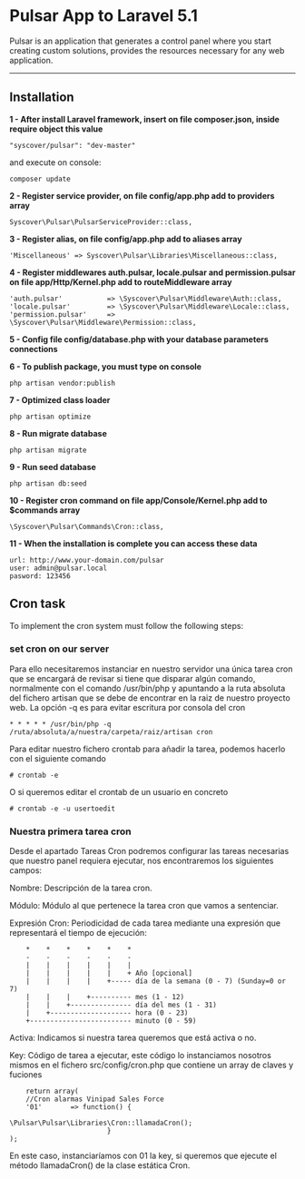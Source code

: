 # Pulsar App to Laravel 5.1

Pulsar is an application that generates a control panel where you start creating custom solutions, provides the resources necessary for any web application.

---

## Installation

**1 - After install Laravel framework, insert on file composer.json, inside require object this value**
```
"syscover/pulsar": "dev-master"

```
and execute on console:
```
composer update
```

**2 - Register service provider, on file config/app.php add to providers array**

```
Syscover\Pulsar\PulsarServiceProvider::class,

```

**3 - Register alias, on file config/app.php add to aliases array**

```
'Miscellaneous'	=> Syscover\Pulsar\Libraries\Miscellaneous::class,

```

**4 - Register middlewares auth.pulsar, locale.pulsar and permission.pulsar on file app/Http/Kernel.php add to routeMiddleware array**

```
'auth.pulsar' 			=> \Syscover\Pulsar\Middleware\Auth::class,
'locale.pulsar'         => \Syscover\Pulsar\Middleware\Locale::class,
'permission.pulsar' 	=> \Syscover\Pulsar\Middleware\Permission::class,

```

**5 - Config file config/database.php with your database parameters connections**

**6 - To publish package, you must type on console**

```
php artisan vendor:publish

```

**7 - Optimized class loader**

```
php artisan optimize

```

**8 - Run migrate database**

```
php artisan migrate
```

**9 - Run seed database**

```
php artisan db:seed
```

**10 - Register cron command on file app/Console/Kernel.php add to $commands array**

```
\Syscover\Pulsar\Commands\Cron::class,

```

**11 - When the installation is complete you can access these data**
```
url: http://www.your-domain.com/pulsar
user: admin@pulsar.local
pasword: 123456
```

## Cron task
To implement the cron system must follow the following steps:


### set cron on our server

Para ello necesitaremos instanciar en nuestro servidor una única tarea cron que se encargará de revisar si tiene que disparar algún comando, normalmente con el comando /usr/bin/php y apuntando 
a la ruta absoluta del fichero artisan que se debe de encontrar en la raiz de nuestro proyecto web.
La opción -q es para evitar escritura por consola del cron

```
* * * * * /usr/bin/php -q /ruta/absoluta/a/nuestra/carpeta/raiz/artisan cron
``` 

Para editar nuestro fichero crontab para añadir la tarea, podemos hacerlo con el siguiente comando
```
# crontab -e
```

O si queremos editar el crontab de un usuario en concreto
```
# crontab -e -u usertoedit
```

### Nuestra primera tarea cron

Desde el apartado Tareas Cron podremos configurar las tareas necesarias que nuestro panel requiera ejecutar, nos encontraremos los siguientes campos:

Nombre: Descripción de la tarea cron.

Módulo: Módulo al que pertenece la tarea cron que vamos a sentenciar.

Expresión Cron: 
Periodicidad de cada tarea mediante una expresión que representará el tiempo de ejecución:

```
    *    *    *    *    *    *
    -    -    -    -    -    -
    |    |    |    |    |    |
    |    |    |    |    |    + Año [opcional]
    |    |    |    |    +----- día de la semana (0 - 7) (Sunday=0 or 7)
    |    |    |    +---------- mes (1 - 12)
    |    |    +--------------- día del mes (1 - 31)
    |    +-------------------- hora (0 - 23)
    +------------------------- minuto (0 - 59)

```

Activa: Indicamos si nuestra tarea queremos que está activa o no.

Key: Código de tarea a ejecutar, este código lo instanciamos nosotros mismos en el fichero src/config/cron.php que contiene un array de claves y fuciones

```
    return array(
    //Cron alarmas Vinipad Sales Force
    '01'       => function() { 
                            \Pulsar\Pulsar\Libraries\Cron::llamadaCron(); 
                        }
);
```
En este caso, instanciaríamos con 01 la key, si queremos que ejecute el método llamadaCron() de la clase estática Cron. 
